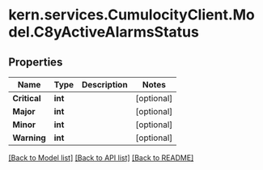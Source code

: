 
# kern.services.CumulocityClient.Model.C8yActiveAlarmsStatus

## Properties

Name | Type | Description | Notes
------------ | ------------- | ------------- | -------------
**Critical** | **int** |  | [optional] 
**Major** | **int** |  | [optional] 
**Minor** | **int** |  | [optional] 
**Warning** | **int** |  | [optional] 

[[Back to Model list]](../README.md#documentation-for-models)
[[Back to API list]](../README.md#documentation-for-api-endpoints)
[[Back to README]](../README.md)

